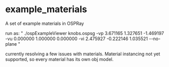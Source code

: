 # example_materials
A set of example materials in OSPRay

run as:
"
./ospExampleViewer knobs.ospsg -vp 3.671165 1.327651 -1.469197 -vu 0.000000 1.000000 0.000000 -vi 2.475927 -0.222146 1.035521 --no-plane
"

currently resolving a few issues with materials.  Material instancing not yet supported, so every material has its own obj model.  
